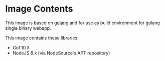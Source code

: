 # Image Contents

This image is based on [golang](https://hub.docker.com/_/golang/) and for use as build environment for golang single binary webapp.

This image contains these libraries:

- Go1.10.3
- NodeJS 8.x (via NodeSource's APT repository)
